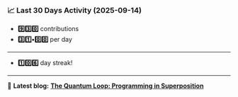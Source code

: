 <!--START_STATS-->
### 📈 Last 30 Days Activity (2025-09-14)  
- **9️⃣3️⃣0️⃣** contributions  
- **3️⃣1️⃣•0️⃣0️⃣** per day
---
- **1️⃣0️⃣6️⃣** day streak!
---
📝 **Latest blog:** [**The Quantum Loop: Programming in Superposition**](https://andriak.com/blog/quantum-loop)
<!--END_STATS-->
